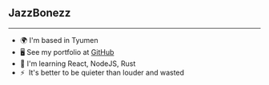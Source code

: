 ## JazzBonezz
------------------------------
* 🌍 I'm based in Tyumen
* 🖥️ See my portfolio at [GitHub](http://github.com/JazzBonezz)
* 🧠 I'm learning React, NodeJS, Rust
* ⚡  It's better to be quieter than louder and wasted


